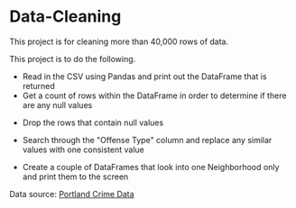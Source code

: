# Data-Cleaning
This project is for cleaning more than 40,000 rows of data.

This project is to do the following.
- Read in the CSV using Pandas and print out the DataFrame that is returned
- Get a count of rows within the DataFrame in order to determine if there are any null values

* Drop the rows that contain null values

* Search through the "Offense Type" column and replace any similar values with one consistent value

* Create a couple of DataFrames that look into one Neighborhood only and print them to the screen

Data source: [Portland Crime Data](https://www.portlandoregon.gov/police/71978)
